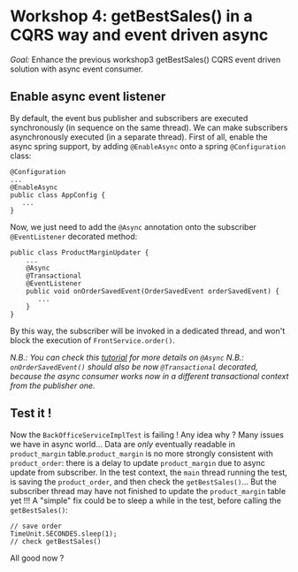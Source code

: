 # Workshop 4: getBestSales() in a CQRS way and event driven async

_Goal:_ 
Enhance the previous workshop3 getBestSales() CQRS event driven solution with async event consumer.

## Enable async event listener 
By default, the event bus publisher and subscribers are executed synchronously (in sequence on the same thread). We can make subscribers asynchronously executed (in a separate thread).
First of all, enable the async spring support, by adding `@EnableAsync` onto a spring `@Configuration` class:
```
@Configuration
...
@EnableAsync
public class AppConfig {
   ...
}
``` 
Now, we just need to add the `@Async` annotation onto the subscriber `@EventListener` decorated method:
```
public class ProductMarginUpdater {
    ...
    @Async
    @Transactional
    @EventListener
    public void onOrderSavedEvent(OrderSavedEvent orderSavedEvent) {
       ...
    }
}
```
By this way, the subscriber will be invoked in a dedicated thread, and won't block the execution of `FrontService.order()`.

*N.B.: You can check this [tutorial](https://www.baeldung.com/spring-events#annotation-driven) for more details on `@Async`*
*N.B.: `onOrderSavedEvent()` should also be now `@Transactional` decorated, because the async consumer works now in a different transactional context from the publisher one.*


## Test it !

Now the `BackOfficeServiceImplTest` is failing ! Any idea why ? 
Many issues we have in async world... Data are *only* eventually readable in `product_margin` table.`product_margin` is no more strongly consistent with `product_order`: there is a delay to update `product_margin` due to async update from subscriber.
In the test context, the `main` thread running the test, is saving the `product_order`, and then check the `getBestSales()`... But the subscriber thread may have not finished to update the `product_margin` table yet !!!
A "simple" fix could be to sleep a while in the test, before calling the `getBestSales()`:
```
// save order
TimeUnit.SECONDES.sleep(1);
// check getBestSales()
```
All good now ?
